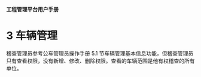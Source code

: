 **工程管理平台用户手册**

# 3  车辆管理 #
稽查管理员参考公车管理员操作手册 5.1 节车辆管理基本信息功能，但稽查管理员只有查看权限，没有新增、修改、删除权限。查看的车辆范围是他有权稽查的所有单位。


